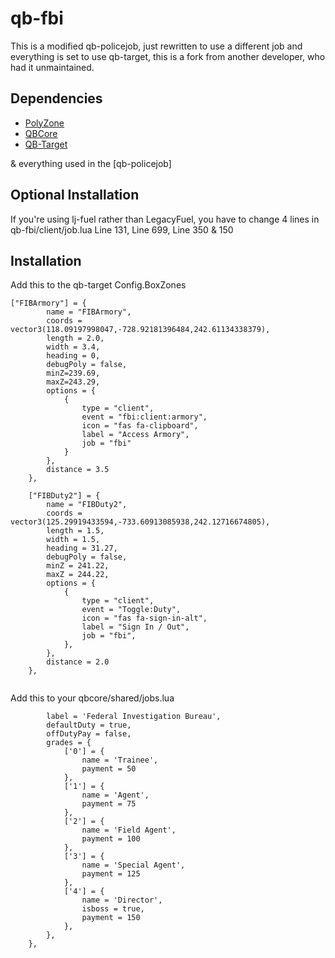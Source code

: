 # qb-fbi

This is a modified qb-policejob, just rewritten to use a different job and everything is set to use qb-target, this is a fork from another developer, who had it unmaintained.


## Dependencies 

* [PolyZone](https://github.com/mkafrin/PolyZone)
* [QBCore](https://github.com/qbcore-framework/qb-core)
* [QB-Target](https://github.com/Github-Samuel/qb-target)

& everything used in the [qb-policejob]

## Optional Installation

If you're using lj-fuel rather than LegacyFuel, you have to change 4 lines in qb-fbi/client/job.lua
Line 131, Line 699, Line 350 & 150
 

## Installation
Add this to the qb-target Config.BoxZones
```
["FIBArmory"] = {
        name = "FIBArmory",
        coords = vector3(118.09197998047,-728.92181396484,242.61134338379),
        length = 2.0,
        width = 3.4,
        heading = 0,
        debugPoly = false,
        minZ=239.69,
        maxZ=243.29,
        options = {
            {
                type = "client",
                event = "fbi:client:armory",
                icon = "fas fa-clipboard",
                label = "Access Armory",
                job = "fbi"
            }
        },
        distance = 3.5
    },

    ["FIBDuty2"] = {
        name = "FIBDuty2",
        coords = vector3(125.29919433594,-733.60913085938,242.12716674805),
        length = 1.5,
        width = 1.5,
        heading = 31.27,
        debugPoly = false,
        minZ = 241.22,
        maxZ = 244.22,
        options = {
            {
                type = "client",
                event = "Toggle:Duty",
                icon = "fas fa-sign-in-alt",
                label = "Sign In / Out",
                job = "fbi",
            },
        },
        distance = 2.0
    },


```

Add this to your qbcore/shared/jobs.lua

```['fbi'] = {
        label = 'Federal Investigation Bureau',
        defaultDuty = true,
        offDutyPay = false,
        grades = {
            ['0'] = {
                name = 'Trainee',
                payment = 50
            },
            ['1'] = {
                name = 'Agent',
                payment = 75
            },
            ['2'] = {
                name = 'Field Agent',
                payment = 100
            },
            ['3'] = {
                name = 'Special Agent',
                payment = 125
            },
            ['4'] = {
                name = 'Director',
                isboss = true,
                payment = 150
            },
        },
    },
```
